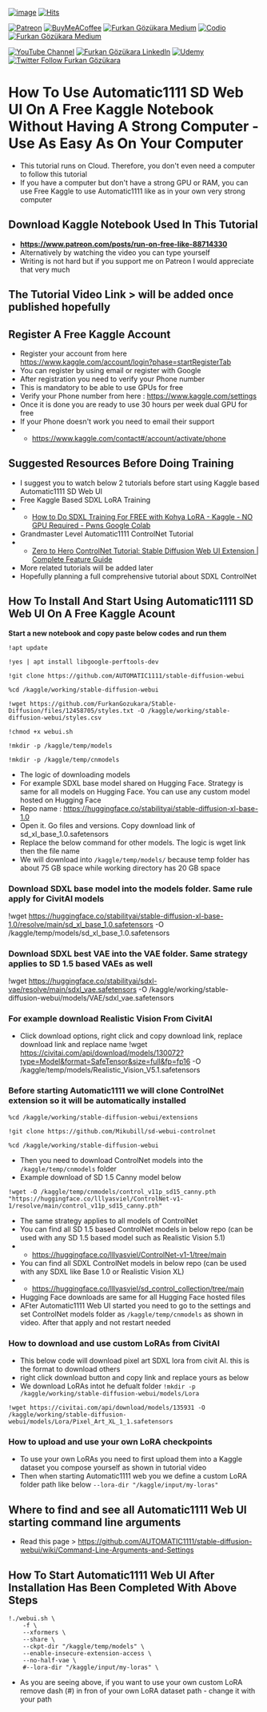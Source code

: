 [![image](https://img.shields.io/discord/772774097734074388?label=Discord&logo=discord)](https://discord.com/servers/software-engineering-courses-secourses-772774097734074388) [![Hits](https://hits.seeyoufarm.com/api/count/incr/badge.svg?url=https%3A%2F%2Fgithub.com%2FFurkanGozukara%2FStable-Diffusion%2Fblob%2Fmain%2FTutorials%2FHow-To-Use-Automatic1111-Web-UI-On-A-Free-Kaggle-Notebook-Like-Google-Colab.md&count_bg=%2379C83D&title_bg=%239E0F0F&icon=apachespark.svg&icon_color=%23E7E7E7&title=views&edge_flat=false)](https://hits.seeyoufarm.com) 

[![Patreon](https://img.shields.io/badge/Patreon-Support%20Me-F2EB0E?style=for-the-badge&logo=patreon)](https://www.patreon.com/SECourses) [![BuyMeACoffee](https://img.shields.io/badge/Buy%20Me%20a%20Coffee-ffdd00?style=for-the-badge&logo=buy-me-a-coffee&logoColor=black)](https://www.buymeacoffee.com/DrFurkan) [![Furkan Gözükara Medium](https://img.shields.io/badge/Medium-Follow%20Me-800080?style=for-the-badge&logo=medium&logoColor=white)](https://medium.com/@furkangozukara) [![Codio](https://img.shields.io/static/v1?style=for-the-badge&message=Articles&color=4574E0&logo=Codio&logoColor=FFFFFF&label=CivitAI)](https://civitai.com/user/SECourses/articles) [![Furkan Gözükara Medium](https://img.shields.io/badge/DeviantArt-Follow%20Me-990000?style=for-the-badge&logo=deviantart&logoColor=white)](https://www.deviantart.com/monstermmorpg)

[![YouTube Channel](https://img.shields.io/badge/YouTube-SECourses-C50C0C?style=for-the-badge&logo=youtube)](https://www.youtube.com/SECourses)  [![Furkan Gözükara LinkedIn](https://img.shields.io/badge/LinkedIn-Follow%20Me-0077B5?style=for-the-badge&logo=linkedin&logoColor=white)](https://www.linkedin.com/in/furkangozukara/)   [![Udemy](https://img.shields.io/static/v1?style=for-the-badge&message=Stable%20Diffusion%20Course&color=A435F0&logo=Udemy&logoColor=FFFFFF&label=Udemy)](https://www.udemy.com/course/stable-diffusion-dreambooth-lora-zero-to-hero/) [![Twitter Follow Furkan Gözükara](https://img.shields.io/badge/Twitter-Follow%20Me-1DA1F2?style=for-the-badge&logo=twitter&logoColor=white)](https://twitter.com/GozukaraFurkan)

# How To Use Automatic1111 SD Web UI On A Free Kaggle Notebook Without Having A Strong Computer - Use As Easy As On Your Computer
* This tutorial runs on Cloud. Therefore, you don't even need a computer to follow this tutorial
* If you have a computer but don't have a strong GPU or RAM, you can use Free Kaggle to use Automatic1111 like as in your own very strong computer

## Download Kaggle Notebook Used In This Tutorial 
* **https://www.patreon.com/posts/run-on-free-like-88714330**
* Alternatively by watching the video you can type yourself
* Writing is not hard but if you support me on Patreon I would appreciate that very much 

## The Tutorial Video Link > will be added once published hopefully

## Register A Free Kaggle Account

* Register your account from here https://www.kaggle.com/account/login?phase=startRegisterTab
* You can register by using email or register with Google
* After registration you need to verify your Phone number
* This is mandatory to be able to use GPUs for free
* Verify your Phone number from here : https://www.kaggle.com/settings
* Once it is done you are ready to use 30 hours per week dual GPU for free
* If your Phone doesn't work you need to email their support
* * https://www.kaggle.com/contact#/account/activate/phone
 
## Suggested Resources Before Doing Training

* I suggest you to watch below 2 tutorials before start using Kaggle based Automatic1111 SD Web UI
* Free Kaggle Based SDXL LoRA Training
* * [How to Do SDXL Training For FREE with Kohya LoRA - Kaggle - NO GPU Required - Pwns Google Colab](https://youtu.be/JF2P7BIUpIU)
* Grandmaster Level Automatic1111 ControlNet Tutorial
* * [Zero to Hero ControlNet Tutorial: Stable Diffusion Web UI Extension | Complete Feature Guide](https://youtu.be/3E5fhFQUVLo)
* More related tutorials will be added later
* Hopefully planning a full comprehensive tutorial about SDXL ControlNet

## How To Install And Start Using Automatic1111 SD Web UI On A Free Kaggle Acount

**Start a new notebook and copy paste below codes and run them**

```!apt update```

```!yes | apt install libgoogle-perftools-dev```

```!git clone https://github.com/AUTOMATIC1111/stable-diffusion-webui```

```%cd /kaggle/working/stable-diffusion-webui```

```!wget https://github.com/FurkanGozukara/Stable-Diffusion/files/12458705/styles.txt -O /kaggle/working/stable-diffusion-webui/styles.csv```

```!chmod +x webui.sh```

```!mkdir -p /kaggle/temp/models```

```!mkdir -p /kaggle/temp/cnmodels```

* The logic of downloading models
* For example SDXL base model shared on Hugging Face. Strategy is same for all models on Hugging Face. You can use any custom model hosted on Hugging Face
* Repo name : https://huggingface.co/stabilityai/stable-diffusion-xl-base-1.0
* Open it. Go files and versions. Copy download link of sd_xl_base_1.0.safetensors
* Replace the below command for other models. The logic is wget link then the file name
* We will download into ```/kaggle/temp/models/``` because temp folder has about 75 GB space while working directory has 20 GB space

### Download SDXL base model into the models folder. Same rule apply for CivitAI models
!wget https://huggingface.co/stabilityai/stable-diffusion-xl-base-1.0/resolve/main/sd_xl_base_1.0.safetensors -O /kaggle/temp/models/sd_xl_base_1.0.safetensors

### Download SDXL best VAE into the VAE folder. Same strategy applies to SD 1.5 based VAEs as well
!wget https://huggingface.co/stabilityai/sdxl-vae/resolve/main/sdxl_vae.safetensors -O /kaggle/working/stable-diffusion-webui/models/VAE/sdxl_vae.safetensors


### For example download Realistic Vision From CivitAI
* Click download options, right click and copy download link, replace download link and replace name
!wget https://civitai.com/api/download/models/130072?type=Model&format=SafeTensor&size=full&fp=fp16 -O /kaggle/temp/models/Realistic_Vision_V5.1.safetensors

### Before starting Automatic1111 we will clone ControlNet extension so it will be automatically installed
```%cd /kaggle/working/stable-diffusion-webui/extensions```

```!git clone https://github.com/Mikubill/sd-webui-controlnet```

```%cd /kaggle/working/stable-diffusion-webui```

* Then you need to download ControlNet models into the ```/kaggle/temp/cnmodels``` folder
* Example download of SD 1.5 Canny model below

```!wget -O /kaggle/temp/cnmodels/control_v11p_sd15_canny.pth "https://huggingface.co/lllyasviel/ControlNet-v1-1/resolve/main/control_v11p_sd15_canny.pth"```

* The same strategy applies to all models of ControlNet
* You can find all SD 1.5 based ControlNet models in below repo (can be used with any SD 1.5 based model such as Realistic Vision 5.1)
* * https://huggingface.co/lllyasviel/ControlNet-v1-1/tree/main
* You can find all SDXL ControlNet models in below repo (can be used with any SDXL like Base 1.0 or Realistic Vision XL)
* * https://huggingface.co/lllyasviel/sd_control_collection/tree/main
* Hugging Face downloads are same for all Hugging Face hosted files
* AFter Automatic1111 Web UI started you need to go to the settings and set ControlNet models folder as ```/kaggle/temp/cnmodels``` as shown in video. After that apply and not restart needed

### How to download and use custom LoRAs from CivitAI
* This below code will download pixel art SDXL lora from civit AI. this is the format to download others
* right click download button and copy link and replace yours as below
* We download LoRAs intot he defualt folder
```!mkdir -p /kaggle/working/stable-diffusion-webui/models/Lora```

```!wget https://civitai.com/api/download/models/135931 -O /kaggle/working/stable-diffusion-webui/models/Lora/Pixel_Art_XL_1_1.safetensors```

### How to upload and use your own LoRA checkpoints
* To use your own LoRAs you need to first upload them into a Kaggle dataset you compose yourself as shown in tutorial video
* Then when starting Automatic1111 web you we define a custom LoRA folder path like below
```--lora-dir "/kaggle/input/my-loras"```

## Where to find and see all Automatic1111 Web UI starting command line arguments
* Read this page > https://github.com/AUTOMATIC1111/stable-diffusion-webui/wiki/Command-Line-Arguments-and-Settings

## How To Start Automatic1111 Web UI After Installation Has Been Completed With Above Steps
```
!./webui.sh \
    -f \
    --xformers \
    --share \
    --ckpt-dir "/kaggle/temp/models" \
    --enable-insecure-extension-access \
    --no-half-vae \
    #--lora-dir "/kaggle/input/my-loras" \
```
* As you are seeing above, if you want to use your own custom LoRA remove dash (#) in fron of your own LoRA dataset path - change it with your path


    
